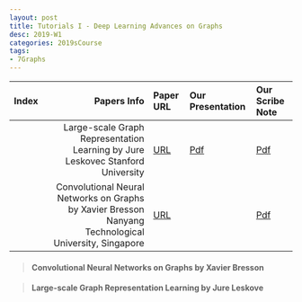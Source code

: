 ```yaml
---
layout: post
title: Tutorials I - Deep Learning Advances on Graphs 
desc: 2019-W1
categories: 2019sCourse
tags:
- 7Graphs
---
```





| Index | Papers Info | Paper URL| Our Presentation |Our Scribe Note |
| -----: | -------------------------------: | :----- | :----- | :----- | 
| |  Large-scale Graph Representation Learning  by Jure Leskovec Stanford University  |  [URL](http://www.ipam.ucla.edu/abstract/?tid=14555&pcode=DLT2018) | [Pdf]() | [Pdf]() | 
|   | Convolutional Neural Networks on Graphs by Xavier Bresson Nanyang Technological University, Singapore   |  [URL](http://www.ipam.ucla.edu/abstract/?tid=14506&pcode=DLT2018) | | [Pdf]() | [Pdf]() | 


> ####  Convolutional Neural Networks on Graphs by Xavier Bresson


> ####  Large-scale Graph Representation Learning  by Jure Leskove


